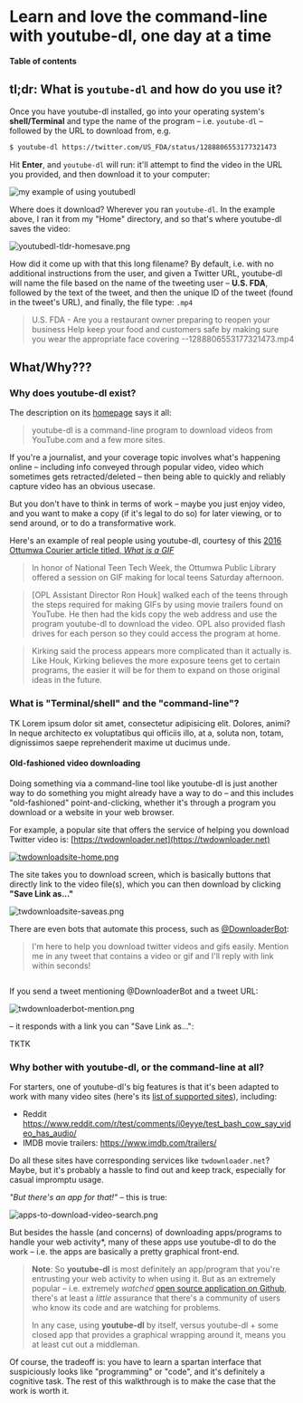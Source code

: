 # Learn and love the command-line with youtube-dl, one day at a time


**Table of contents**

<!-- toc -->



## tl;dr: What is `youtube-dl` and how do you use it?

Once you have youtube-dl installed, go into your operating system's **shell/Terminal** and type the name of the program – i.e. `youtube-dl` – followed by the URL to download from, e.g.

```sh
$ youtube-dl https://twitter.com/US_FDA/status/1288806553177321473
```

Hit **Enter**, and `youtube-dl` will run: it'll attempt to find the video in the URL you provided, and then download it to your computer:

<img src="guides/assets/images/youtubedl-tldr.gif" alt="my example of using youtubedl">

Where does it download? Wherever you ran `youtube-dl`. In the example above, I ran it from my "Home" directory, and so that's where youtube-dl saves the video:

<img src="guides/assets/images/youtubedl-tldr-homesave.png" alt="youtubedl-tldr-homesave.png">

How did it come up with that this long filename? By default, i.e. with no additional instructions from the user, and given a Twitter URL, youtube-dl will name the file based on the name of the tweeting user – **U.S. FDA**, followed by the text of the tweet, and then the unique ID of the tweet (found in the tweet's URL), and finally, the file type: `.mp4`

> U.S. FDA - Are you a restaurant owner preparing to reopen your business Help keep your food and customers safe by making sure you wear the appropriate face covering --1288806553177321473.mp4


## What/Why???



### Why does youtube-dl exist?

The description on its [homepage](https://ytdl-org.github.io/youtube-dl/index.html) says it all: 

> youtube-dl is a command-line program to download videos from YouTube.com and a few more sites.

If you're a journalist, and your coverage topic involves what's happening online – including info conveyed through popular video, video which sometimes gets retracted/deleted – then being able to quickly and reliably capture video has an obvious usecase.

But you don't have to think in terms of work – maybe you just enjoy video, and you want to make a copy (if it's legal to do so) for later viewing, or to send around, or to do a transformative work.


Here's an example of real people using youtube-dl, courtesy of this [2016 Ottumwa Courier article titled, *What is a GIF*](https://www.ottumwacourier.com/news/local_news/what-is-a-gif/article_c1d84944-e92a-11e5-a095-eb219cc6cd71.html)

> In honor of National Teen Tech Week, the Ottumwa Public Library offered a session on GIF making for local teens Saturday afternoon.

> [OPL Assistant Director Ron Houk] walked each of the teens through the steps required for making GIFs by using movie trailers found on YouTube. He then had the kids copy the web address and use the program youtube-dl to download the video. OPL also provided flash drives for each person so they could access the program at home.

> Kirking said the process appears more complicated than it actually is. Like Houk, Kirking believes the more exposure teens get to certain programs, the easier it will be for them to expand on those original ideas in the future.



### What is "Terminal/shell" and the "command-line"?

TK Lorem ipsum dolor sit amet, consectetur adipisicing elit. Dolores, animi? In neque architecto ex voluptatibus qui officiis illo, at a, soluta non, totam, dignissimos saepe reprehenderit maxime ut ducimus unde.





#### Old-fashioned video downloading 

Doing something via a command-line tool like youtube-dl is just another way to do something you might already have a way to do – and this includes "old-fashioned" point-and-clicking, whether it's through a program you download or a website in your web browser.

For example, a popular site that offers the service of helping you download Twitter video is: [https://twdownloader.net](https://twdownloader.net)


<a href="https://twdownloader.net">
    <img src="guides/assets/images/twdownloadsite-home.png" alt="twdownloadsite-home.png">
</a>

The site takes you to download screen, which is basically buttons that directly link to the video file(s), which you can then download by clicking **"Save Link as..."**

<img src="guides/assets/images/twdownloadsite-saveas.png" alt="twdownloadsite-saveas.png">

There are even bots that automate this process, such as [@DownloaderBot](https://twitter.com/DownloaderBot):

> I'm here to help you download twitter videos and gifs easily. Mention me in any tweet that contains a video or gif and I'll reply with link within seconds!

<a href="https://twitter.com/DownloaderBot">
    <img src="guides/assets/images/twdownloaderbot-profile.png" alt="">
</a>

If you send a tweet mentioning @DownloaderBot and a tweet URL:

<img src="guides/assets/images/twdownloaderbot-mention.png" alt="twdownloaderbot-mention.png">

– it responds with a link you can "Save Link as...":

TKTK


### Why bother with youtube-dl, or the command-line at all?

For starters, one of youtube-dl's big features is that it's been adapted to work with many video sites (here's its [list of supported sites](https://github.com/ytdl-org/youtube-dl/blob/master/docs/supportedsites.md)), including:

- Reddit https://www.reddit.com/r/test/comments/i0eyye/test_bash_cow_say_video_has_audio/
- IMDB movie trailers: https://www.imdb.com/trailers/


Do all these sites have corresponding services like `twdownloader.net`? Maybe, but it's probably a hassle to find out and keep track, especially for casual impromptu usage. 

*"But there's an app for that!"* – this is true: 

<img src="guides/assets/images/apps-to-download-video-search.png" alt="apps-to-download-video-search.png">

But besides the hassle (and concerns) of downloading apps/programs to handle your web activity*, many of these apps use youtube-dl to do the work – i.e. the apps are basically a pretty graphical front-end.


> __Note__: So **youtube-dl** is most definitely an app/program that you're entrusting your web activity to when using it. But as an extremely popular – i.e. extremely _watched_ [open source application on Github](https://github.com/ytdl-org/youtube-dl/), there's at least a _little_ assurance that there's a community of users who know its code and are watching for problems. 
> 
> In any case, using **youtube-dl** by itself, versus youtube-dl + some closed app that provides a graphical wrapping around it, means you at least cut out a middleman.


Of course, the tradeoff is: you have to learn a spartan interface that suspiciously looks like "programming" or "code", and it's definitely a cognitive task. The rest of this walkthrough is to make the case that the work is worth it.

